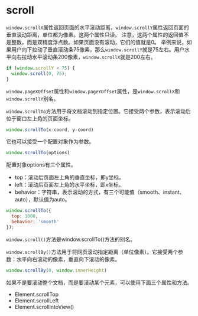 # scroll
`window.scrollX`属性返回页面的水平滚动距离，`window.scrollY`属性返回页面的垂直滚动距离，单位都为像素。这两个属性只读。
注意，这两个属性的返回值不是整数，而是双精度浮点数。如果页面没有滚动，它们的值就是0。
举例来说，如果用户向下拉动了垂直滚动条75像素，那么`window.scrollY`就是75左右。用户水平向右拉动水平滚动条200像素，`window.scrollX`就是200左右。
```js
if (window.scrollY < 75) {
  window.scroll(0, 75);
}
```
`window.pageXOffset`属性和`window.pageYOffset`属性，是`window.scrollX`和`window.scrollY`别名。


`window.scrollTo`方法用于将文档滚动到指定位置。它接受两个参数，表示滚动后位于窗口左上角的页面坐标。
```javascript
window.scrollTo(x-coord, y-coord)
```
它也可以接受一个配置对象作为参数。
```javascript
window.scrollTo(options)
```
配置对象options有三个属性。

- top：滚动后页面左上角的垂直坐标，即y坐标。
- left：滚动后页面左上角的水平坐标，即x坐标。
- behavior：字符串，表示滚动的方式，有三个可能值（smooth、instant、auto），默认值为auto。

```javascript
window.scrollTo({
  top: 1000,
  behavior: 'smooth'
});
```

`window.scroll()`方法是window.scrollTo()方法的别名。

`window.scrollBy()`方法用于将网页滚动指定距离（单位像素）。它接受两个参数：水平向右滚动的像素，垂直向下滚动的像素。

```javascript
window.scrollBy(0, window.innerHeight)
```
如果不是要滚动整个文档，而是要滚动某个元素，可以使用下面三个属性和方法。

- Element.scrollTop
- Element.scrollLeft
- Element.scrollIntoView()
